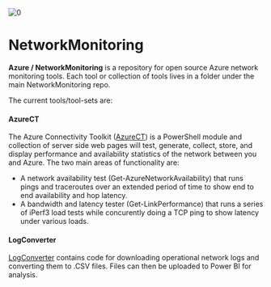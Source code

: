 ![0]

# NetworkMonitoring

**Azure / NetworkMonitoring** is a repository for open source Azure network monitoring tools. Each tool or collection of tools lives in a folder under the main NetworkMonitoring repo.

The current tools/tool-sets are:
#### AzureCT
The Azure Connectivity Toolkit ([AzureCT][AzureCT]) is a PowerShell module and collection of server side web pages will test, generate, collect, store, and display performance and availability statistics of the network between you and Azure. The two main areas of functionality are:
 - A network availability test (Get-AzureNetworkAvailability) that runs pings and traceroutes over an extended period of time to show end to end availability and hop latency.
 - A bandwidth and latency tester (Get-LinkPerformance) that runs a series of iPerf3 load tests while concurently doing a TCP ping to show latency under various loads.

#### LogConverter
[LogConverter][LogConverter] contains code for downloading operational network logs and converting them to .CSV files. Files can then be uploaded to Power BI for analysis.

<!--Image References-->
[0]: ./AzureCT/media/AzureNMT.png "Azure Network Monitoring Tools"

<!--Link References-->
[LogConverter]: https://github.com/Azure/NetworkMonitoring/tree/master/LogConverter "LogConverter tree"
[AzureCT]: https://github.com/Azure/NetworkMonitoring/tree/master/AzureCT "AzureCT tree"
